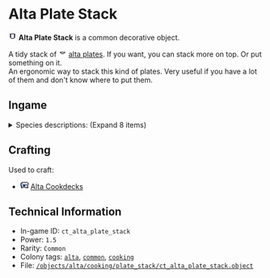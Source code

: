 # Alta Plate Stack

<img src="https://raw.githubusercontent.com/Ceterai/Enternia/main/objects/alta/cooking/plate_stack/icon.png" alt="Alta Plate Stack icon" loading="lazy" height="16px" width="auto" /> **Alta Plate Stack** is a common decorative object.

A tidy stack of <img src="https://raw.githubusercontent.com/Ceterai/Enternia/main/objects/alta/cooking/plate/icon.png" alt="Alta Plate icon" loading="lazy" height="16px" width="auto" /> [alta plates](https://ceterai.github.io/MyEnternia/Wiki/AltaPlate). If you want, you can stack more on top. Or put something on it.  
An ergonomic way to stack this kind of plates. Very useful if you have a lot of them and don't know where to put them.

## Ingame

<details markdown="1"><summary>Species descriptions: (Expand 8 items)</summary>

- Alta: This stack of plates gives this place a strong kitchen vibe.
- Apex: A little clay plate.
- Avian: A dish on which food is served.
- Floran: Plate needss food. Floran hungry.
- Glitch: Humbled. A simple clay plate.
- Human: A very simple pottery plate.
- Hylotl: A rounded clay plate.
- Novakid: Small clay plate.

</details>

## Crafting

Used to craft:

- <img src="https://raw.githubusercontent.com/Ceterai/Enternia/main/objects/alta/cooking/cookdecks/icon.png" alt="Alta Cookdecks icon" loading="lazy" height="16px" width="auto" /> [Alta Cookdecks](https://ceterai.github.io/MyEnternia/Wiki/AltaCookdecks)

## Technical Information

- In-game ID: `ct_alta_plate_stack`
- Power: `1.5`
- Rarity: `Common`
- Colony tags: [`alta`](https://ceterai.github.io/MyEnternia/Wiki/Tags/Alta), [`common`](https://ceterai.github.io/MyEnternia/Wiki/Tags/Common), [`cooking`](https://ceterai.github.io/MyEnternia/Wiki/Tags/Cooking)
- File: [`/objects/alta/cooking/plate_stack/ct_alta_plate_stack.object`](https://github.com/Ceterai/Enternia/blob/main/objects/alta/cooking/plate_stack/ct_alta_plate_stack.object)
